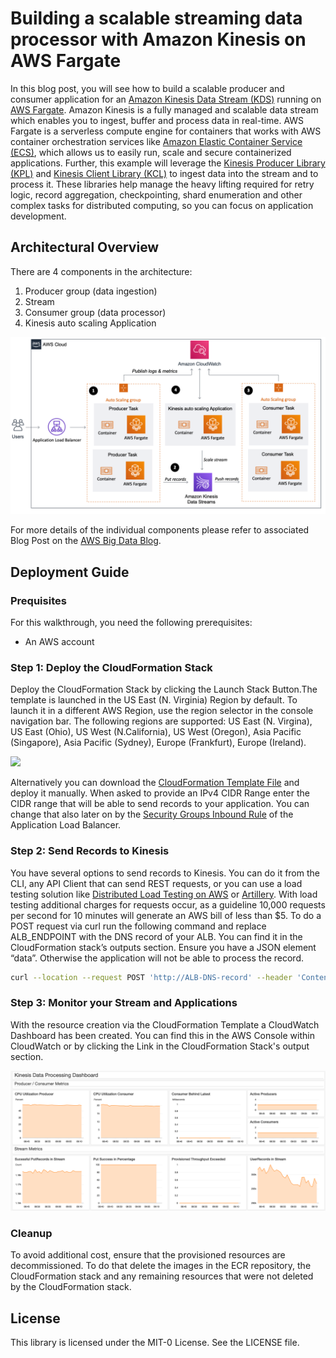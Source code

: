 # Building a scalable streaming data processor with Amazon Kinesis on AWS Fargate

In this blog post, you will see how to build a scalable producer and consumer application for an [Amazon Kinesis Data Stream (KDS)](https://docs.aws.amazon.com/streams/latest/dev/introduction.html) running on [AWS Fargate](https://docs.aws.amazon.com/AmazonECS/latest/developerguide/AWS_Fargate.html). Amazon Kinesis is a fully managed and scalable data stream which enables you to ingest, buffer and process data in real-time. AWS Fargate is a serverless compute engine for containers that works with AWS container orchestration services like [Amazon Elastic Container Service (ECS)](https://docs.aws.amazon.com/AmazonECS/latest/developerguide/Welcome.html), which allows us to easily run, scale and secure containerized applications. Further, this example will leverage the [Kinesis Producer Library (KPL)](https://docs.aws.amazon.com/streams/latest/dev/developing-producers-with-kpl.html#developing-producers-with-kpl-role) and [Kinesis Client Library (KCL)](https://docs.aws.amazon.com/streams/latest/dev/shared-throughput-kcl-consumers.html#shared-throughput-kcl-consumers-overview) to ingest data into the stream and to process it. These libraries help manage the heavy lifting required for retry logic, record aggregation, checkpointing, shard enumeration and other complex tasks for distributed computing, so you can focus on application development.

## Architectural Overview

There are 4 components in the architecture:

1. Producer group (data ingestion)
2. Stream
3. Consumer group (data processor)
4. Kinesis auto scaling Application

![](architecture.png)

For more details of the individual components please refer to associated Blog Post on the [AWS Big Data Blog](https://aws.amazon.com/blogs/big-data/).

## Deployment Guide

### Prequisites

For this walkthrough, you need the following prerequisites: 
* An AWS account

### Step 1: Deploy the CloudFormation Stack

Deploy the CloudFormation Stack by clicking the Launch Stack Button.The template is launched in the US East (N. Virginia) Region by default. To launch it in a different AWS Region, use the region selector in the console navigation bar. The following regions are supported: US East (N. Virgina), US East (Ohio), US West (N.California), US West (Oregon), Asia Pacific (Singapore), Asia Pacific (Sydney), Europe (Frankfurt), Europe (Ireland).

[<img src="https://s3.amazonaws.com/cloudformation-examples/cloudformation-launch-stack.png">](https://console.aws.amazon.com/cloudformation/home?region=us-east-1#/stacks/new?&templateURL=https://flomair-dataprocessor-source.s3-us-west-2.amazonaws.com/deployment.yaml)

Alternatively you can download the [CloudFormation Template File](https://flomair-dataprocessor-source.s3-us-west-2.amazonaws.com/deployment.yaml) and deploy it manually. When asked to provide an IPv4 CIDR Range enter the CIDR range that will be able to send records to your application. You can change that also later on by the [Security Groups Inbound Rule](https://docs.aws.amazon.com/vpc/latest/userguide/VPC_SecurityGroups.html#AddRemoveRules) of the Application Load Balancer.

### Step 2: Send Records to Kinesis

You have several options to send records to Kinesis. You can do it from the CLI, any API Client that can send REST requests, or you can use a load testing solution like [Distributed Load Testing on AWS](https://aws.amazon.com/solutions/distributed-load-testing-on-aws/) or [Artillery](https://artillery.io/). With load testing additional charges for requests occur, as a guideline 10,000 requests per second for 10 minutes will generate an AWS bill of less than $5. To do a POST request via curl run the following command and replace ALB_ENDPOINT with the DNS record of your ALB. You can find it in the CloudFormation stack’s outputs section. Ensure you have a JSON element “data”. Otherwise the application will not be able to process the record.
```bash
curl --location --request POST 'http://ALB-DNS-record' --header 'Content-Type: application/json' --data-raw '{"data":"This is a load testing record"}
```

### Step 3: Monitor your Stream and Applications

With the resource creation via the CloudFormation Template a CloudWatch Dashboard has been created. You can find this in the AWS Console within CloudWatch or by clicking the Link in the CloudFormation Stack's output section.

![](dashboard.png)


### Cleanup

To avoid additional cost, ensure that the provisioned resources are decommissioned. To do that delete the images in the ECR repository, the CloudFormation stack and any remaining resources that were not deleted by the CloudFormation stack.


## License

This library is licensed under the MIT-0 License. See the LICENSE file.

